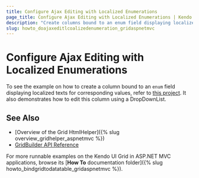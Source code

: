 ```yaml
---
title: Configure Ajax Editing with Localized Enumerations
page_title: Configure Ajax Editing with Localized Enumerations | Kendo UI Grid HtmlHelper
description: "Create columns bound to an enum field displaying localized texts for corresponding values."
slug: howto_doajaxeditlcoalizedenumeration_gridaspnetmvc
---
```


# Configure Ajax Editing with Localized Enumerations

To see the example on how to create a column bound to an `enum` field displaying localized texts for corresponding values, refer to [this project](https://github.com/telerik/ui-for-aspnet-mvc-examples/tree/master/grid/grid-enum-editing-with-dropdownlist-enum-localization). It also demonstrates how to edit this column using a DropDownList.

## See Also

* [Overview of the Grid HtmlHelper]({% slug overview_gridhelper_aspnetmvc %})
* [GridBuilder API Reference](/api/Kendo.Mvc.UI.Fluent/AutoCompleteBuilder)

For more runnable examples on the Kendo UI Grid in ASP.NET MVC applications, browse its [**How To** documentation folder]({% slug howto_bindgridtodatatable_gridaspnetmvc %}).
